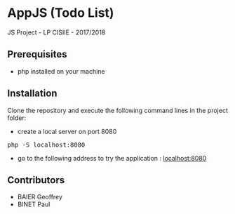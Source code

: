 # AppJS (Todo List)

JS Project - LP CISIIE - 2017/2018

## Prerequisites

- php installed on your machine

## Installation

Clone the repository and execute the following command lines in the project folder:

- create a local server on port 8080

<pre>php -S localhost:8080</pre>

- go to the following address to try the application : [localhost:8080](http://localhost:8080)

## Contributors

- BAIER Geoffrey
- BINET Paul
